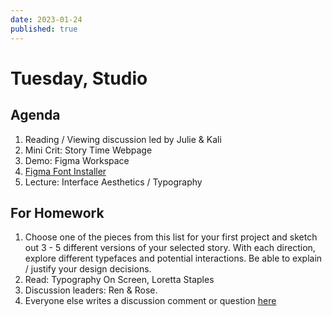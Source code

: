 ```yaml
---
date: 2023-01-24
published: true
---
```

# Tuesday, Studio
## Agenda
1. Reading / Viewing discussion led by Julie & Kali
2. Mini Crit: Story Time Webpage 
3. Demo: Figma Workspace
4. [Figma Font Installer](https://www.figma.com/downloads/)
5. Lecture: Interface Aesthetics / Typography

## For Homework
1. Choose one of the pieces from this list for your first project and sketch out 3 - 5 different versions of your selected story. With each direction, explore different typefaces and potential interactions. Be able to explain / justify your design decisions.
2. Read: Typography On Screen, Loretta Staples
3. Discussion leaders: Ren & Rose.
4. Everyone else writes a discussion comment or question [here](https://docs.google.com/document/d/1pv5p2erPfjhSk7HzhXJtdSpO1effd9uR-X4lSVwFSS8/edit?usp=sharing)


<!-- # Thursday, Studio
## Agenda
1. Reading discussion, led by Ren & Rose.
2. Let's break up into groups and share our sketches for feedback. 
3. Exercise: Type on a Screen
4. Demo: Web Typography

## For Homework
1. Keep iterating on your sketches.
2. Read: My Website is a Shifting House Next to a River of Knowledge, by Laurel Schwulst 
3. Discussion Leaders: Michelle & Alicia
4. Everyone else writes a discussion comment or question [here](https://docs.google.com/document/d/1pv5p2erPfjhSk7HzhXJtdSpO1effd9uR-X4lSVwFSS8/edit?usp=sharing) -->